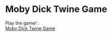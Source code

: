 # Moby Dick Twine Game

Play the game! :  
[Moby Dick Twine Game](https://nastenka-c.github.io/moby-dick-twine-game/)
